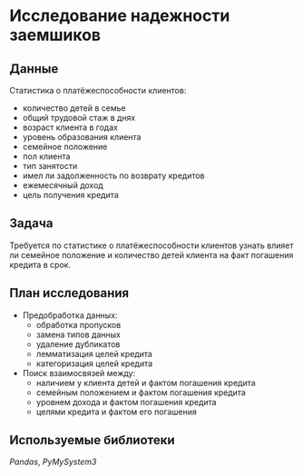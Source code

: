 # Исследование надежности заемшиков


## Данные

Cтатистика о платёжеспособности клиентов:
- количество детей в семье
- общий трудовой стаж в днях
- возраст клиента в годах
- уровень образования клиента
- семейное положение
- пол клиента
- тип занятости
- имел ли задолженность по возврату кредитов
- ежемесячный доход
- цель получения кредита

## Задача

Требуется по статистике о платёжеспособности клиентов узнать  влияет ли семейное положение и количество детей клиента на факт погашения кредита в срок.

## План исследования

- Предобработка данных:
	- обработка пропусков
	- замена типов данных
	- удаление дубликатов
	- лемматизация целей кредита
	- категоризация целей кредита
- Поиск взаимосвязей между:
	- наличием у клиента детей и фактом погашения кредита
	- семейным положением и фактом погашения кредита
	- уровнем дохода и фактом погашения кредита
	- целями кредита и фактом его погашения

## Используемые библиотеки

*Pandas*, *PyMySystem3*
